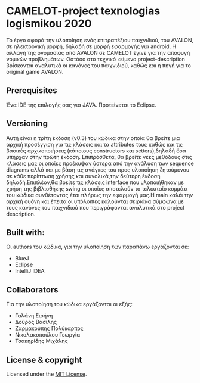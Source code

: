 # CAMELOT-project texnologias logismikou 2020
Το έργο αφορά την υλοποίηση ενός επιτραπέζιου παιχνιδιού, του AVALON, σε ηλεκτρονική μορφή, δηλαδή σε μορφή εφαρμογής για android. Η αλλαγή της ονομασίας από AVALON σε CAMELOT έγινε για την αποφυγή νομικών προβλημάτων. Ωστόσο στο τεχνικό κείμενο project-description βρίσκονται αναλυτικά οι κανόνες του παιχνιδιού, καθώς και η πηγή για το original game AVALON.

## Prerequisites
Ένα IDE της επιλογής σας για JAVA. Προτείνεται το Eclipse.

## Versioning
Αυτή είναι η τρίτη έκδοση (v0.3) του κώδικα στην οποία θα βρείτε μια αρχική προσέγγιση για τις κλάσεις και τα attributes τους καθώς και τις βασικές αρχικοποιήσεις (κάποιους constructors και setters),δηλαδή  όσα υπήρχαν στην πρώτη έκδοση. Επιπρόσθετα, θα βρείτε νέες μεθόδους στις κλάσεις μας οι οποίες προέκυψαν ύστερα από την ανάλυση των sequence diagrams αλλά και με βάση τις ανάγκες του προς υλοποίηση ζητούμενου σε κάθε περίπτωση χρήσης και συνολικά,την δεύτερη έκδοση δηλαδή.Επιπλέον,θα βρείτε τις κλάσεις interface που υλοποιήθηκαν με χρήση της βιβλιοθήκης swing οι οποίες αποτελούν το τελευταίο κομμάτι του κώδικα συνθέτοντας έτσι πλήρως την εφαρμογή μας.Η main καλέι την αρχική ουόνη και έπειτα οι υπόλοιπες καλούνται σειριάκα σύμφωνα με τους κανόνες του παιχνιδιού που περιγράφονται αναλυτικά στο project description.

## Built with:
Οι authors του κώδικα, για την υλοποίηση των παραπάνω εργάζονται σε:
* BlueJ
* Eclipse 
* IntelliJ IDEA

## Collaborators
Για την υλοποίηση του κώδικα εργάζονται οι εξής:
* Γαλάνη Ειρήνη
* Δούρος Βασίλης
* Ζαρμακούπης Πολύκαρπος
* Νικολακοπούλου Γεωργία 
* Τσακηρίδης Μιχάλης

## License & copyright
Licensed under the [MIT License](LICENSE).
